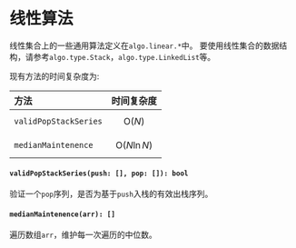<a name="list"></a>
# 线性算法
线性集合上的一些通用算法定义在`algo.linear.*`中。
要使用线性集合的数据结构，请参考`algo.type.Stack`，`algo.type.LinkedList`等。

现有方法的时间复杂度为:

方法 | 时间复杂度
:----|:---:
`validPopStackSeries` | $$\text{O}(N)$$
`medianMaintenence` | $$\text{O}(N \ln N)$$

#### `validPopStackSeries(push: [], pop: []): bool`
验证一个`pop`序列，是否为基于`push`入栈的有效出栈序列。
#### `medianMaintenence(arr): []`
遍历数组`arr`，维护每一次遍历的中位数。

<!--[Back to top](#list)-->
